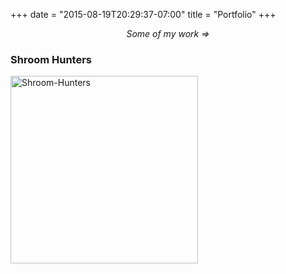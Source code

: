 +++
date = "2015-08-19T20:29:37-07:00"
title = "Portfolio"
+++

<p style="text-align: center; font-style: italic">Some of my work =></p>

### Shroom Hunters
<a href="http://shroom-hunters.howlcode.com"><img src="/img/shroom-hunters-snapshot.png" alt="Shroom-Hunters" style="width: 300px; height: 300px" /></a>

